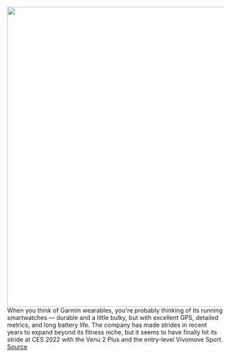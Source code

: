 <img src='https://cdn.vox-cdn.com/thumbor/9jkHHPX65jKvVhuZ70HDARsJFgw=/0x0:2040x1360/1200x800/filters:focal(857x517:1183x843)/cdn.vox-cdn.com/uploads/chorus_image/image/70345131/vsong_211229_4950_0001.0.jpg' width='700px' /><br/>
When you think of Garmin wearables, you're probably thinking of its running smartwatches — durable and a little bulky, but with excellent GPS, detailed metrics, and long battery life. The company has made strides in recent years to expand beyond its fitness niche, but it seems to have finally hit its stride at CES 2022 with the Venu 2 Plus and the entry-level Vivomove Sport.
<a href='https://www.theverge.com/2022/1/4/22859098/garmin-venu-2-plus-vivomove-sport-smartwatches'> Source <a/>